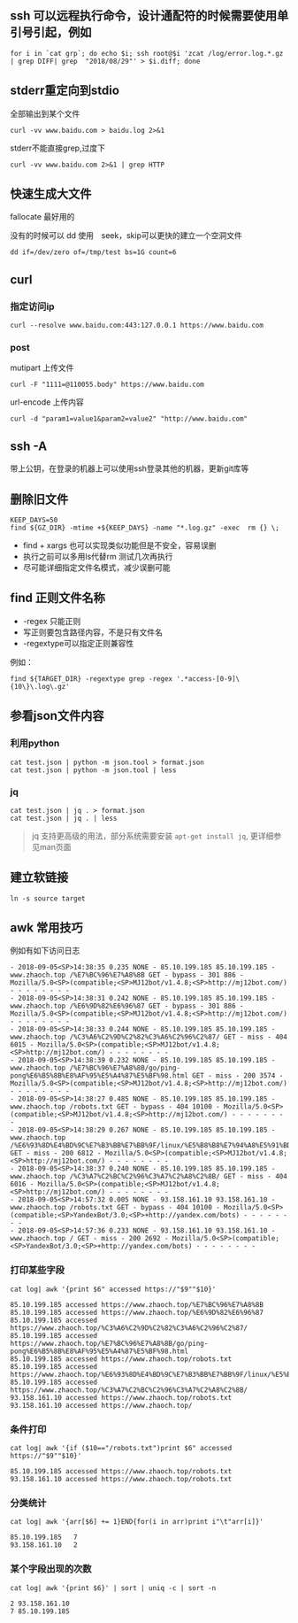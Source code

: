 ## ssh 可以远程执行命令，设计通配符的时候需要使用单引号引起，例如

    for i in `cat grp`; do echo $i; ssh root@$i 'zcat /log/error.log.*.gz | grep DIFF| grep  "2018/08/29"' > $i.diff; done

## stderr重定向到stdio

全部输出到某个文件

    curl -vv www.baidu.com > baidu.log 2>&1

stderr不能直接grep,过度下

    curl -vv www.baidu.com 2>&1 | grep HTTP

## 快速生成大文件

fallocate 最好用的

没有的时候可以 dd 使用　seek，skip可以更快的建立一个空洞文件

    dd if=/dev/zero of=/tmp/test bs=1G count=6

## curl

### 指定访问ip

    curl --resolve www.baidu.com:443:127.0.0.1 https://www.baidu.com

### post

mutipart 上传文件

    curl -F "1111=@110055.body" https://www.baidu.com

url-encode 上传内容

    curl -d "param1=value1&param2=value2" "http://www.baidu.com"

## ssh -A

带上公钥，在登录的机器上可以使用ssh登录其他的机器，更新git库等

## 删除旧文件

    KEEP_DAYS=50
    find ${GZ_DIR} -mtime +${KEEP_DAYS} -name "*.log.gz" -exec  rm {} \;

+ find + xargs 也可以实现类似功能但是不安全，容易误删
+ 执行之前可以多用ls代替rm 测试几次再执行
+ 尽可能详细指定文件名模式，减少误删可能

## find 正则文件名称

+ -regex 只能正则
+ 写正则要包含路径内容，不是只有文件名
+ -regextype可以指定正则兼容性

例如：

    find ${TARGET_DIR} -regextype grep -regex '.*access-[0-9]\{10\}\.log\.gz'

## 参看json文件内容

### 利用python


    cat test.json | python -m json.tool > format.json
    cat test.json | python -m json.tool | less

### jq

    cat test.json | jq . > format.json
    cat test.json | jq . | less

> jq 支持更高级的用法，部分系统需要安装 `apt-get install jq`, 更详细参见man页面

## 建立软链接

    ln -s source target

## awk 常用技巧

例如有如下访问日志

    - 2018-09-05<SP>14:38:35 0.235 NONE - 85.10.199.185 85.10.199.185 - www.zhaoch.top /%E7%BC%96%E7%A8%8B GET - bypass - 301 886 - Mozilla/5.0<SP>(compatible;<SP>MJ12bot/v1.4.8;<SP>http://mj12bot.com/) - - - - - - - -
    - 2018-09-05<SP>14:38:31 0.242 NONE - 85.10.199.185 85.10.199.185 - www.zhaoch.top /%E6%9D%82%E6%96%87 GET - bypass - 301 886 - Mozilla/5.0<SP>(compatible;<SP>MJ12bot/v1.4.8;<SP>http://mj12bot.com/) - - - - - - - -
    - 2018-09-05<SP>14:38:33 0.244 NONE - 85.10.199.185 85.10.199.185 - www.zhaoch.top /%C3%A6%C2%9D%C2%82%C3%A6%C2%96%C2%87/ GET - miss - 404 6015 - Mozilla/5.0<SP>(compatible;<SP>MJ12bot/v1.4.8;<SP>http://mj12bot.com/) - - - - - - - -
    - 2018-09-05<SP>14:38:39 0.232 NONE - 85.10.199.185 85.10.199.185 - www.zhaoch.top /%E7%BC%96%E7%A8%8B/go/ping-pong%E6%B5%8B%E8%AF%95%E5%A4%87%E5%BF%98.html GET - miss - 200 3574 - Mozilla/5.0<SP>(compatible;<SP>MJ12bot/v1.4.8;<SP>http://mj12bot.com/) - - - - - - - -
    - 2018-09-05<SP>14:38:27 0.485 NONE - 85.10.199.185 85.10.199.185 - www.zhaoch.top /robots.txt GET - bypass - 404 10100 - Mozilla/5.0<SP>(compatible;<SP>MJ12bot/v1.4.8;<SP>http://mj12bot.com/) - - - - - - - -
    - 2018-09-05<SP>14:38:29 0.267 NONE - 85.10.199.185 85.10.199.185 - www.zhaoch.top /%E6%93%8D%E4%BD%9C%E7%B3%BB%E7%BB%9F/linux/%E5%B8%B8%E7%94%A8%E5%91%BD%E4%BB%A4%E5%A4%87%E5%BF%98.html GET - miss - 200 6812 - Mozilla/5.0<SP>(compatible;<SP>MJ12bot/v1.4.8;<SP>http://mj12bot.com/) - - - - - - - -
    - 2018-09-05<SP>14:38:37 0.240 NONE - 85.10.199.185 85.10.199.185 - www.zhaoch.top /%C3%A7%C2%BC%C2%96%C3%A7%C2%A8%C2%8B/ GET - miss - 404 6016 - Mozilla/5.0<SP>(compatible;<SP>MJ12bot/v1.4.8;<SP>http://mj12bot.com/) - - - - - - - -
    - 2018-09-05<SP>14:57:32 0.005 NONE - 93.158.161.10 93.158.161.10 - www.zhaoch.top /robots.txt GET - bypass - 404 10100 - Mozilla/5.0<SP>(compatible;<SP>YandexBot/3.0;<SP>+http://yandex.com/bots) - - - - - - - -
    - 2018-09-05<SP>14:57:36 0.233 NONE - 93.158.161.10 93.158.161.10 - www.zhaoch.top / GET - miss - 200 2692 - Mozilla/5.0<SP>(compatible;<SP>YandexBot/3.0;<SP>+http://yandex.com/bots) - - - - - - - -

### 打印某些字段

    cat log| awk '{print $6" accessed https://"$9""$10}'

    85.10.199.185 accessed https://www.zhaoch.top/%E7%BC%96%E7%A8%8B
    85.10.199.185 accessed https://www.zhaoch.top/%E6%9D%82%E6%96%87
    85.10.199.185 accessed https://www.zhaoch.top/%C3%A6%C2%9D%C2%82%C3%A6%C2%96%C2%87/
    85.10.199.185 accessed https://www.zhaoch.top/%E7%BC%96%E7%A8%8B/go/ping-pong%E6%B5%8B%E8%AF%95%E5%A4%87%E5%BF%98.html
    85.10.199.185 accessed https://www.zhaoch.top/robots.txt
    85.10.199.185 accessed https://www.zhaoch.top/%E6%93%8D%E4%BD%9C%E7%B3%BB%E7%BB%9F/linux/%E5%B8%B8%E7%94%A8%E5%91%BD%E4%BB%A4%E5%A4%87%E5%BF%98.html
    85.10.199.185 accessed https://www.zhaoch.top/%C3%A7%C2%BC%C2%96%C3%A7%C2%A8%C2%8B/
    93.158.161.10 accessed https://www.zhaoch.top/robots.txt
    93.158.161.10 accessed https://www.zhaoch.top/


### 条件打印

    cat log| awk '{if ($10=="/robots.txt")print $6" accessed https://"$9""$10}'

    85.10.199.185 accessed https://www.zhaoch.top/robots.txt
    93.158.161.10 accessed https://www.zhaoch.top/robots.txt

### 分类统计

    cat log| awk '{arr[$6] += 1}END{for(i in arr)print i"\t"arr[i]}' 

    85.10.199.185	7
    93.158.161.10	2

### 某个字段出现的次数

    cat log| awk '{print $6}' | sort | uniq -c | sort -n

    2 93.158.161.10
    7 85.10.199.185
